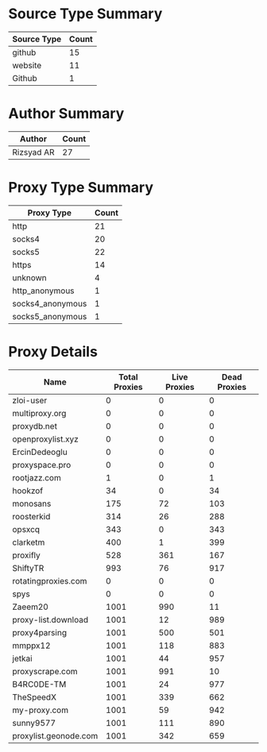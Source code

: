 # Source Type Summary

| Source Type | Count |
|-------------|-------|
| github | 15 |
| website | 11 |
| Github | 1 |


# Author Summary

| Author | Count |
|--------|-------|
| Rizsyad AR | 27 |


# Proxy Type Summary

| Proxy Type | Count |
|------------|-------|
| http | 21 |
| socks4 | 20 |
| socks5 | 22 |
| https | 14 |
| unknown | 4 |
| http_anonymous | 1 |
| socks4_anonymous | 1 |
| socks5_anonymous | 1 |


# Proxy Details

| Name | Total Proxies | Live Proxies | Dead Proxies |
|------|---------------|--------------|---------------|
| zloi-user | 0 | 0 | 0 |
| multiproxy.org | 0 | 0 | 0 |
| proxydb.net | 0 | 0 | 0 |
| openproxylist.xyz | 0 | 0 | 0 |
| ErcinDedeoglu | 0 | 0 | 0 |
| proxyspace.pro | 0 | 0 | 0 |
| rootjazz.com | 1 | 0 | 1 |
| hookzof | 34 | 0 | 34 |
| monosans | 175 | 72 | 103 |
| roosterkid | 314 | 26 | 288 |
| opsxcq | 343 | 0 | 343 |
| clarketm | 400 | 1 | 399 |
| proxifly | 528 | 361 | 167 |
| ShiftyTR | 993 | 76 | 917 |
| rotatingproxies.com | 0 | 0 | 0 |
| spys | 0 | 0 | 0 |
| Zaeem20 | 1001 | 990 | 11 |
| proxy-list.download | 1001 | 12 | 989 |
| proxy4parsing | 1001 | 500 | 501 |
| mmppx12 | 1001 | 118 | 883 |
| jetkai | 1001 | 44 | 957 |
| proxyscrape.com | 1001 | 991 | 10 |
| B4RC0DE-TM | 1001 | 24 | 977 |
| TheSpeedX | 1001 | 339 | 662 |
| my-proxy.com | 1001 | 59 | 942 |
| sunny9577 | 1001 | 111 | 890 |
| proxylist.geonode.com | 1001 | 342 | 659 |
